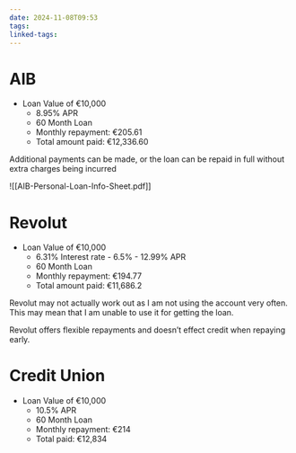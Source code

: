 ```yaml
---
date: 2024-11-08T09:53
tags: 
linked-tags:
---
```

# AIB
- Loan Value of €10,000
	- 8.95% APR
	- 60 Month Loan
	- Monthly repayment: €205.61
	- Total amount paid: €12,336.60

Additional payments can be made, or the loan can be repaid in full without extra charges being incurred

![[AIB-Personal-Loan-Info-Sheet.pdf]]
# Revolut
- Loan Value of €10,000
	- 6.31% Interest rate - 6.5% - 12.99% APR
	- 60 Month Loan
	- Monthly repayment: €194.77
	- Total amount paid: €11,686.2


Revolut may not actually work out as I am not using the account very often. This may mean that I am unable to use it for getting the loan.

Revolut offers flexible repayments and doesn’t effect credit when repaying early.


# Credit Union
- Loan Value of €10,000
	- 10.5% APR
	- 60 Month Loan
	- Monthly repayment: €214
	- Total paid: €12,834


